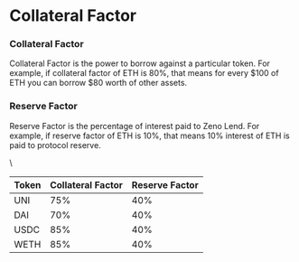 # Collateral Factor

### Collateral Factor

Collateral Factor is the power to borrow against a particular token. For example, if collateral factor of ETH is 80%, that means for every $100 of ETH you can borrow $80 worth of other assets.

### Reserve Factor <a href="#reserve-factor" id="reserve-factor"></a>

Reserve Factor is the percentage of interest paid to Zeno Lend. For example, if reserve factor of ETH is 10%, that means 10% interest of ETH is paid to protocol reserve.

\


| Token | Collateral Factor | Reserve Factor |
| ----- | ----------------- | -------------- |
| UNI   | 75%               | 40%            |
| DAI   | 70%               | 40%            |
| USDC  | 85%               | 40%            |
| WETH  | 85%               | 40%            |
